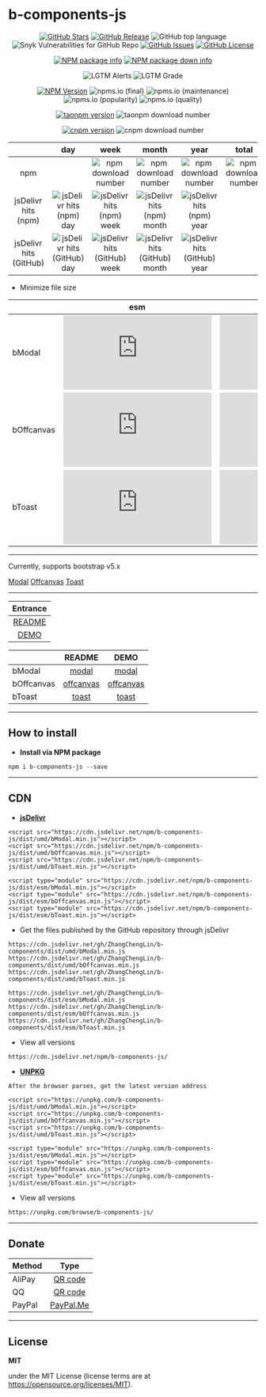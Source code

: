 # b-components-js

<p align="center">
<a href="https://github.com/ZhangChengLin/b-components" target="_blank"><img alt="GitHub Stars" title="GitHub Stars" src="https://img.shields.io/github/stars/ZhangChengLin/b-components.svg?style=social"></a>
<a href="https://github.com/ZhangChengLin/b-components/releases" target="_blank"><img alt="GitHub Release" title="GitHub Release" src="https://img.shields.io/github/release/ZhangChengLin/b-components.svg"></a>
<img alt="GitHub top language" src="https://img.shields.io/github/languages/top/ZhangChengLin/b-components">
<img alt="Snyk Vulnerabilities for GitHub Repo" src="https://img.shields.io/snyk/vulnerabilities/github/ZhangChengLin/b-components">
<a href="https://github.com/ZhangChengLin/b-components/issues" target="_blank"><img alt="GitHub Issues" title="GitHub Issues" src="https://img.shields.io/github/issues/ZhangChengLin/b-components.svg"></a>
<a href="https://github.com/ZhangChengLin/b-components/blob/master/LICENSE" target="_blank"><img alt="GitHub License" title="GitHub License" src="https://img.shields.io/github/license/ZhangChengLin/b-components.svg"></a>
</p>

<p align="center">
<a href="https://nodei.co/npm/b-components-js" target="_blank" title="NPM package info"><img src="https://nodei.co/npm/b-components-js.png?downloads=true&downloadRank=true&stars=true&compact=false&mini=false" alt="NPM package info" title="NPM package info"></a>
<a href="https://nodei.co/npm/b-components-js/" title="NPM package down info"><img src="https://nodei.co/npm-dl/b-components-js.png?months=12&height=2" alt="NPM package down info" title="NPM package down info"></a>
</p>

<p align="center">
<img alt="LGTM Alerts" src="https://img.shields.io/lgtm/alerts/github/ZhangChengLin/b-components">
<img alt="LGTM Grade" src="https://img.shields.io/lgtm/grade/javascript/github/ZhangChengLin/b-components">
</p>

<p align="center">
<a href="https://www.npmjs.com/package/b-components-js" target="_blank"><img alt="NPM Version" title="NPM Package" src="https://img.shields.io/npm/v/b-components-js.svg"></a>
<img alt="npms.io (final)" src="https://img.shields.io/npms-io/final-score/b-components-js">
<img alt="npms.io (maintenance)" src="https://img.shields.io/npms-io/maintenance-score/b-components-js">
<img alt="npms.io (popularity)" src="https://img.shields.io/npms-io/popularity-score/b-components-js">
<img alt="npms.io (quality)" src="https://img.shields.io/npms-io/quality-score/b-components-js">
</p>

<p align="center">
<a href="https://npm.taobao.org/package/b-components-js" target="_blank" title="taonpm version"><img src="https://npm.taobao.org/badge/v/b-components-js.svg" alt="taonpm version" title="taonpm version"></a>
<img src="https://npm.taobao.org/badge/d/b-components-js.svg" alt="taonpm download number">
</p>

<p align="center">
<a href="https://cnpmjs.org/package/b-components-js" target="_blank" title="cnpm version"><img src="https://cnpmjs.org/badge/v/b-components-js.svg" alt="cnpm version" title="cnpm version"></a>
<img src="https://cnpmjs.org/badge/d/b-components-js.svg" alt="cnpm download number">
</p>

|                        |                                                                 day                                                                  |                                                                  week                                                                  |                                                                  month                                                                   |                                                                  year                                                                  |                                          total                                          |
|:----------------------:|:------------------------------------------------------------------------------------------------------------------------------------:|:--------------------------------------------------------------------------------------------------------------------------------------:|:----------------------------------------------------------------------------------------------------------------------------------------:|:--------------------------------------------------------------------------------------------------------------------------------------:|:---------------------------------------------------------------------------------------:|
|          npm           |                                                                                                                                      |                        <img alt="npm download number" src="https://img.shields.io/npm/dw/b-components-js.svg">                         |                         <img alt="npm download number" src="https://img.shields.io/npm/dm/b-components-js.svg">                          |                        <img alt="npm download number" src="https://img.shields.io/npm/dy/b-components-js.svg">                         | <img alt="npm download number" src="https://img.shields.io/npm/dt/b-components-js.svg"> |
|  jsDelivr hits (npm)   | <img src="https://img.shields.io/jsdelivr/npm/hd/b-components-js.svg" alt="jsDelivr hits (npm) day" title="jsDelivr hits (npm) day"> | <img src="https://img.shields.io/jsdelivr/npm/hw/b-components-js.svg" alt="jsDelivr hits (npm) week" title="jsDelivr hits (npm) week"> | <img src="https://img.shields.io/jsdelivr/npm/hm/b-components-js.svg" alt="jsDelivr hits (npm) month" title="jsDelivr hits (npm) month"> | <img src="https://img.shields.io/jsdelivr/npm/hy/b-components-js.svg" alt="jsDelivr hits (npm) year" title="jsDelivr hits (npm) year"> |                                                                                         |
| jsDelivr hits (GitHub) |            <img alt="jsDelivr hits (GitHub) day" src="https://img.shields.io/jsdelivr/gh/hd/ZhangChengLin/b-components">             |             <img alt="jsDelivr hits (GitHub) week" src="https://img.shields.io/jsdelivr/gh/hw/ZhangChengLin/b-components">             |             <img alt="jsDelivr hits (GitHub) month" src="https://img.shields.io/jsdelivr/gh/hm/ZhangChengLin/b-components">              |             <img alt="jsDelivr hits (GitHub) year" src="https://img.shields.io/jsdelivr/gh/hy/ZhangChengLin/b-components">             ||

- Minimize file size

|            |                                                                     esm                                                                      |                                                                     umd                                                                      |
|:-----------|:--------------------------------------------------------------------------------------------------------------------------------------------:|:--------------------------------------------------------------------------------------------------------------------------------------------:|
| bModal     |   ![UNPKG minified size](https://badgen.net/badgesize/normal/https/unpkg.com/b-components-js/dist/esm/bModal.min.js "UNPKG minified size")   |   ![UNPKG minified size](https://badgen.net/badgesize/normal/https/unpkg.com/b-components-js/dist/umd/bModal.min.js "UNPKG minified size")   |
| bOffcanvas | ![UNPKG minified size](https://badgen.net/badgesize/normal/https/unpkg.com/b-components-js/dist/esm/bOffcanvas.min.js "UNPKG minified size") | ![UNPKG minified size](https://badgen.net/badgesize/normal/https/unpkg.com/b-components-js/dist/umd/bOffcanvas.min.js "UNPKG minified size") |
| bToast     |   ![UNPKG minified size](https://badgen.net/badgesize/normal/https/unpkg.com/b-components-js/dist/esm/bToast.min.js "UNPKG minified size")   |   ![UNPKG minified size](https://badgen.net/badgesize/normal/https/unpkg.com/b-components-js/dist/umd/bToast.min.js "UNPKG minified size")   |

---


Currently, supports bootstrap v5.x

[Modal](https://getbootstrap.com/docs/5.1/components/modal/)
[Offcanvas](https://getbootstrap.com/docs/5.1/components/offcanvas/)
[Toast](https://getbootstrap.com/docs/5.1/components/toasts/)

---

|                               Entrance                               |
|:--------------------------------------------------------------------:|
|       [README](https://ZhangChengLin.github.io/b-components/)        |
| [DEMO](https://ZhangChengLin.github.io/b-components/docs/index.html) |

|            |                                        README                                        |                                        DEMO                                        |
|:-----------|:------------------------------------------------------------------------------------:|:----------------------------------------------------------------------------------:|
| bModal     |     [modal](https://ZhangChengLin.github.io/b-components/docs/readme/modal.html)     |     [modal](https://ZhangChengLin.github.io/b-components/docs/demo/modal.html)     |
| bOffcanvas | [offcanvas](https://ZhangChengLin.github.io/b-components/docs/readme/offcanvas.html) | [offcanvas](https://ZhangChengLin.github.io/b-components/docs/demo/offcanvas.html) |
| bToast     |     [toast](https://ZhangChengLin.github.io/b-components/docs/readme/toast.html)     |     [toast](https://ZhangChengLin.github.io/b-components/docs/demo/toast.html)     |

---

## How to install

- **Install via NPM package**

```
npm i b-components-js --save
```

---

## CDN

- **[jsDelivr](https://www.jsdelivr.com/package/npm/b-components-js)**

```
<script src="https://cdn.jsdelivr.net/npm/b-components-js/dist/umd/bModal.min.js"></script>
<script src="https://cdn.jsdelivr.net/npm/b-components-js/dist/umd/bOffcanvas.min.js"></script>
<script src="https://cdn.jsdelivr.net/npm/b-components-js/dist/umd/bToast.min.js"></script>

<script type="module" src="https://cdn.jsdelivr.net/npm/b-components-js/dist/esm/bModal.min.js"></script>
<script type="module" src="https://cdn.jsdelivr.net/npm/b-components-js/dist/esm/bOffcanvas.min.js"></script>
<script type="module" src="https://cdn.jsdelivr.net/npm/b-components-js/dist/esm/bToast.min.js"></script>
```

- Get the files published by the GitHub repository through jsDelivr

```
https://cdn.jsdelivr.net/gh/ZhangChengLin/b-components/dist/umd/bModal.min.js
https://cdn.jsdelivr.net/gh/ZhangChengLin/b-components/dist/umd/bOffcanvas.min.js
https://cdn.jsdelivr.net/gh/ZhangChengLin/b-components/dist/umd/bToast.min.js

https://cdn.jsdelivr.net/gh/ZhangChengLin/b-components/dist/esm/bModal.min.js
https://cdn.jsdelivr.net/gh/ZhangChengLin/b-components/dist/esm/bOffcanvas.min.js
https://cdn.jsdelivr.net/gh/ZhangChengLin/b-components/dist/esm/bToast.min.js
```

- View all versions

```
https://cdn.jsdelivr.net/npm/b-components-js/
```

- **[UNPKG](https://unpkg.com/browse/b-components-js/)**

`After the browser parses, get the latest version address`

```
<script src="https://unpkg.com/b-components-js/dist/umd/bModal.min.js"></script>
<script src="https://unpkg.com/b-components-js/dist/umd/bOffcanvas.min.js"></script>
<script src="https://unpkg.com/b-components-js/dist/umd/bToast.min.js"></script>

<script type="module" src="https://unpkg.com/b-components-js/dist/esm/bModal.min.js"></script>
<script type="module" src="https://unpkg.com/b-components-js/dist/esm/bOffcanvas.min.js"></script>
<script type="module" src="https://unpkg.com/b-components-js/dist/esm/bToast.min.js"></script>
```

- View all versions

```
https://unpkg.com/browse/b-components-js/
```

---

## Donate

| Method |                              Type                               |
|:-------|:---------------------------------------------------------------:|
| AliPay | [QR code](https://ZhangChengLin.github.io/image/pay-alipay.jpg) |
| QQ     |   [QR code](https://ZhangChengLin.github.io/image/pay-qq.png)   |
| PayPal |        [PayPal.Me](https://www.paypal.me/ZhangChengLin)         |

---

## License

**MIT**

under the MIT License (license terms are at https://opensource.org/licenses/MIT).

